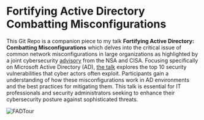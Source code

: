 # Fortifying Active Directory Combatting Misconfigurations

This Git Repo is a companion piece to my talk **Fortifying Active Directory: Combatting Misconfigurations** which delves into the critical issue of common network misconfigurations in large organizations as highlighted by a joint cybersecurity [advisory](https://www.cisa.gov/news-events/cybersecurity-advisories/aa23-278a) from the NSA and CISA. Focusing specifically on Microsoft Active Directory (AD), [the talk](https://www.youtube.com/watch?v=B8qaH6rQVQM&list=PLlg8We3ePxcMDrUFNWs7hyx3uJwnhK-_a&index=21) explores the top 10 security vulnerabilities that cyber actors often exploit. Participants gain a understanding of how these misconfigurations work in AD environments and the best practices for mitigating them. This talk is essential for IT professionals and security administrators seeking to enhance their cybersecurity posture against sophisticated threats.

![FADTour](https://github.com/user-attachments/assets/d87100ba-0b88-42fe-816f-d98a128b1a69)




